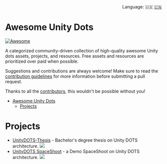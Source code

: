 <div align="right">
  Language:
  🇺🇸
  <a title="Chinese" href="README-CN.md">🇨🇳</a>
</div>

Awesome Unity Dots
=============

[![Awesome](https://cdn.rawgit.com/sindresorhus/awesome/d7305f38d29fed78fa85652e3a63e154dd8e8829/media/badge.svg)](https://github.com/longshilin/awesome-unity-dots)

A categorized community-driven collection of high-quality awesome Unity dots assets, projects, and resources. Free assets and resources are prioritized over paid when possible.

Suggestions and contributions are always welcome! Make sure to read the [contribution guidelines](https://github.com/longshilin/awesome-unity-dots/blob/master/CONTRIBUTING.md) for more information before submitting a pull request.

Thanks to all the [contributors](https://github.com/longshilin/awesome-unity-dots/graphs/contributors), this wouldn't be possible without you!

- [Awesome Unity Dots](#awesome-unity-dots)
  - [Projects](#projects)


# Projects
* [UnityDOTS-Thesis](https://github.com/mikyll/UnityDOTS-Thesis) - Bachelor's degree thesis on Unity DOTS architecture. ![](https://img.shields.io/github/stars/mikyll/UnityDOTS-Thesis)
* [UnityDOTS SpaceShoot](https://github.com/UnityDOTS/UnityDOTS_SpaceShoot) - a Demo SpaceShoot on Unity DOTS architecture. ![](https://img.shields.io/github/stars/UnityDOTS/UnityDOTS_SpaceShoot)
